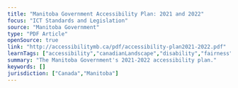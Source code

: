 ```yaml
---
title: "Manitoba Government Accessibility Plan: 2021 and 2022"
focus: "ICT Standards and Legislation"
source: "Manitoba Government"
type: "PDF Article"
openSource: true
link: "http://accessibilitymb.ca/pdf/accessibility-plan2021-2022.pdf"
learnTags: ["accessibility","canadianLandscape","disability","fairness","government","inclusivePractice","ict","regulation"]
summary: "The Manitoba Government's 2021-2022 accessibility plan."
keywords: []
jurisdiction: ["Canada","Manitoba"]
---
```

